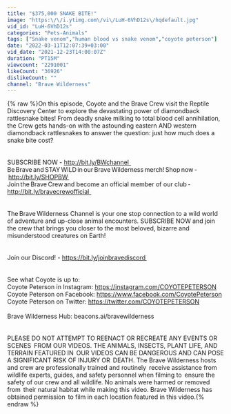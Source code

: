 ```yaml
---
title: "$375,000 SNAKE BITE!"
image: "https:\/\/i.ytimg.com\/vi\/LuH-6VhD12s\/hqdefault.jpg"
vid_id: "LuH-6VhD12s"
categories: "Pets-Animals"
tags: ["Snake venom","human blood vs snake venom","coyote peterson"]
date: "2022-03-11T12:07:39+03:00"
vid_date: "2021-12-23T14:00:07Z"
duration: "PT15M"
viewcount: "2291001"
likeCount: "36926"
dislikeCount: ""
channel: "Brave Wilderness"
---
```

{% raw %}On this episode, Coyote and the Brave Crew visit the Reptile Discovery Center to explore the devastating power of diamondback rattlesnake bites! From deadly snake milking to total blood cell annihilation, the Crew gets hands-on with the astounding eastern AND western diamondback rattlesnakes to answer the question: just how much does a snake bite cost?<br /> <br /> <br />SUBSCRIBE NOW - <a rel="nofollow" target="blank" href="http://bit.ly/BWchannel  ">http://bit.ly/BWchannel  </a><br />Be Brave and STAY WILD in our Brave Wilderness merch! Shop now - <a rel="nofollow" target="blank" href="http://bit.ly/SHOPBW ">http://bit.ly/SHOPBW </a><br />Join the Brave Crew and become an official member of our club -    <a rel="nofollow" target="blank" href="http://bit.ly/bravecrewofficial  ">http://bit.ly/bravecrewofficial  </a><br /> <br /> <br />The Brave Wilderness Channel is your one stop connection to a wild world of adventure and up-close animal encounters. SUBSCRIBE NOW and join the crew that brings you closer to the most beloved, bizarre and misunderstood creatures on Earth!  <br /> <br /> <br />Join our Discord! - <a rel="nofollow" target="blank" href="https://bit.ly/joinbravediscord ">https://bit.ly/joinbravediscord </a><br /> <br /> <br />See what Coyote is up to:<br />Coyote Peterson in Instagram: <a rel="nofollow" target="blank" href="https://instagram.com/COYOTEPETERSON">https://instagram.com/COYOTEPETERSON</a>  <br />Coyote Peterson on Facebook: <a rel="nofollow" target="blank" href="https://www.facebook.com/CoyotePeterson">https://www.facebook.com/CoyotePeterson</a>  <br />Coyote Peterson on Twitter: <a rel="nofollow" target="blank" href="https://twitter.com/COYOTEPETERSON">https://twitter.com/COYOTEPETERSON</a>    <br /><br />Brave Wilderness Hub: beacons.ai/bravewilderness<br /><br /> <br />PLEASE DO NOT ATTEMPT TO REENACT OR RECREATE ANY EVENTS OR SCENES  FROM OUR VIDEOS. THE ANIMALS, INSECTS, PLANT LIFE, AND TERRAIN FEATURED IN  OUR VIDEOS CAN BE DANGEROUS AND CAN POSE A SIGNIFICANT RISK OF INJURY OR  DEATH. The Brave Wilderness hosts and crew are professionally trained and routinely  receive assistance from wildlife experts, guides, and safety personnel when filming to  ensure the safety of our crew and all wildlife. No animals were harmed or removed from  their natural habitat while making this video. Brave Wilderness has obtained permission  to film in each location featured in this video.{% endraw %}
